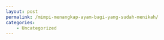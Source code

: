```yaml
---
layout: post
permalink: /mimpi-menangkap-ayam-bagi-yang-sudah-menikah/
categories:
    - Uncategorized
---
```


